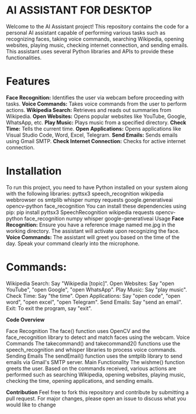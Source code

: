 
# AI ASSISTANT FOR DESKTOP
Welcome to the AI Assistant project! This repository contains the code for a personal AI assistant capable of performing various tasks such as recognizing faces, taking voice commands, searching Wikipedia, opening websites, playing music, checking internet connection, and sending emails. This assistant uses several Python libraries and APIs to provide these functionalities.

# Features
**Face Recognition:** Identifies the user via webcam before proceeding with tasks.
**Voice Commands:** Takes voice commands from the user to perform actions.
**Wikipedia Search:** Retrieves and reads out summaries from Wikipedia.
**Open Websites:** Opens popular websites like YouTube, Google, WhatsApp, etc.
**Play Music:** Plays music from a specified directory.
**Check Time:** Tells the current time.
**Open Applications:** Opens applications like Visual Studio Code, Word, Excel, Telegram.
**Send Emails:** Sends emails using Gmail SMTP.
**Check Internet Connection:** Checks for active internet connection.

# Installation
To run this project, you need to have Python installed on your system along with the following libraries:
pyttsx3 speech_recognition wikipedia webbrowser os smtplib whisper numpy requests google.generativeai opencv-python face_recognition
You can install these dependencies using pip:
pip install pyttsx3 SpeechRecognition wikipedia requests opencv-python face_recognition numpy whisper google-generativeai
Usage
**Face Recognition:**
Ensure you have a reference image named me.jpg in the working directory. The assistant will activate upon recognizing the face.
**Voice Commands:**
The assistant will greet you based on the time of the day. Speak your command clearly into the microphone.
# Commands:
Wikipedia Search: Say "Wikipedia [topic]".
Open Websites: Say "open YouTube", "open Google", "open WhatsApp".
Play Music: Say "play music".
Check Time: Say "the time".
Open Applications: Say "open code", "open word", "open excel", "open Telegram".
Send Emails: Say "send an email".
Exit: To exit the program, say "exit".

**Code Overview**

Face Recognition The face() function uses OpenCV and the face_recognition library to detect and match faces using the webcam.
Voice Commands The takecommand() and takecommand2() functions use the speech_recognition and whisper libraries to process voice commands.
Sending Emails The sendEmail() function uses the smtplib library to send emails via Gmail's SMTP server.
Main Functionality The wishme() function greets the user. Based on the commands received, various actions are performed such as searching Wikipedia, opening websites, playing music, checking the time, opening applications, and sending emails.

**Contribution**
Feel free to fork this repository and contribute by submitting a pull request. For major changes, please open an issue to discuss what you would like to change
